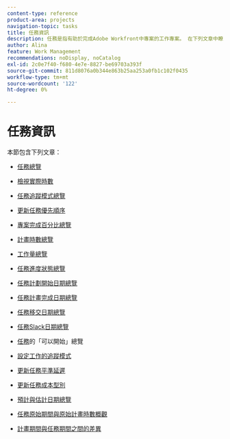 ```yaml
---
content-type: reference
product-area: projects
navigation-topic: tasks
title: 任務資訊
description: 任務是指有助於完成Adobe Workfront中專案的工作專案。 在下列文章中瞭解任務資訊。
author: Alina
feature: Work Management
recommendations: noDisplay, noCatalog
exl-id: 2c0e7f40-f680-4e7e-8827-be69703a393f
source-git-commit: 811d8076a0b344e863b25aa253a0fb1c102f0435
workflow-type: tm+mt
source-wordcount: '122'
ht-degree: 0%

---
```


# 任務資訊

本節包含下列文章：

* [任務總覽](../../../manage-work/tasks/task-information/tasks-overview.md)
* [檢視實際時數](../../../manage-work/tasks/task-information/actual-hours.md)
* [任務追蹤模式總覽](../../../manage-work/tasks/task-information/task-tracking-mode.md)
* [更新任務優先順序](../../../manage-work/tasks/task-information/task-priority.md)
* [專案完成百分比總覽](../../../manage-work/tasks/task-information/project-percent-complete.md)
* [計畫時數總覽](../../../manage-work/tasks/task-information/planned-hours.md)
* [工作量總覽](../../../manage-work/tasks/task-information/work-effort.md)
* [任務進度狀態總覽](../../../manage-work/tasks/task-information/task-progress-status.md)
* [任務計劃開始日期總覽](../../../manage-work/tasks/task-information/task-planned-start-date.md)
* [任務計畫完成日期總覽](../../../manage-work/tasks/task-information/task-planned-completion-date.md)
* [任務移交日期總覽](../../../manage-work/tasks/task-information/handoff-task-date.md)
* [任務Slack日期總覽](../../../manage-work/tasks/task-information/task-slack-date.md)
* [任務](../../../manage-work/tasks/task-information/can-start-task-overview.md)的「可以開始」總覽
* [設定工作的追蹤模式](../../../manage-work/tasks/task-information/set-tracking-mode-for-tasks.md)
* [更新任務平準延遲](../../../manage-work/tasks/task-information/task-leveling-delay.md)
* [更新任務成本型別](../../../manage-work/tasks/task-information/update-task-cost-type.md)
* [預計與估計日期總覽](../../../manage-work/tasks/task-information/differentiate-projected-estimated-dates.md)
* [任務原始期間與原始計畫時數概觀](../../../manage-work/tasks/task-information/task-original-duration-and-original-planned-hours.md)
* [計畫期間與任務期間之間的差異](../../../manage-work/tasks/task-information/planned-duration-vs-duration-for-tasks.md)

  <!--
  <li><a href="../../../manage-work/tasks/task-information/project-task-issue-dates.md">Overview of project, task, and issue dates</a> </li>
  -->

